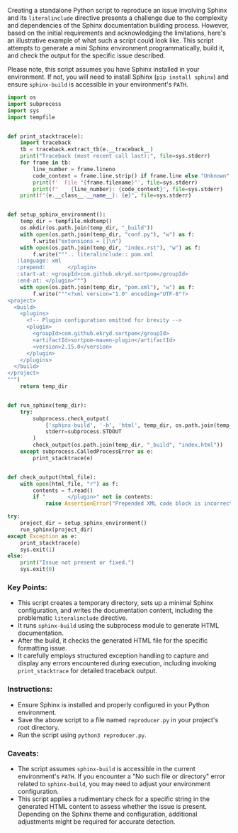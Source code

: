 Creating a standalone Python script to reproduce an issue involving Sphinx and its `literalinclude` directive presents a challenge due to the complexity and dependencies of the Sphinx documentation building process. However, based on the initial requirements and acknowledging the limitations, here's an illustrative example of what such a script could look like. This script attempts to generate a mini Sphinx environment programmatically, build it, and check the output for the specific issue described.

Please note, this script assumes you have Sphinx installed in your environment. If not, you will need to install Sphinx (`pip install sphinx`) and ensure `sphinx-build` is accessible in your environment's `PATH`.

```python
import os
import subprocess
import sys
import tempfile


def print_stacktrace(e):
    import traceback
    tb = traceback.extract_tb(e.__traceback__)
    print("Traceback (most recent call last):", file=sys.stderr)
    for frame in tb:
        line_number = frame.lineno
        code_context = frame.line.strip() if frame.line else "Unknown"
        print(f'  File "{frame.filename}"', file=sys.stderr)
        print(f"    {line_number}: {code_context}", file=sys.stderr)
    print(f"{e.__class__.__name__}: {e}", file=sys.stderr)


def setup_sphinx_environment():
    temp_dir = tempfile.mkdtemp()
    os.mkdir(os.path.join(temp_dir, "_build"))
    with open(os.path.join(temp_dir, "conf.py"), "w") as f:
        f.write("extensions = []\n")
    with open(os.path.join(temp_dir, "index.rst"), "w") as f:
        f.write(""".. literalinclude:: pom.xml
   :language: xml
   :prepend:       </plugin>
   :start-at: <groupId>com.github.ekryd.sortpom</groupId>
   :end-at: </plugin>""")
    with open(os.path.join(temp_dir, "pom.xml"), "w") as f:
        f.write("""<?xml version="1.0" encoding="UTF-8"?>
<project>
  <build>
    <plugins>
      <!-- Plugin configuration omitted for brevity -->
      <plugin>
        <groupId>com.github.ekryd.sortpom</groupId>
        <artifactId>sortpom-maven-plugin</artifactId>
        <version>2.15.0</version>
      </plugin>
    </plugins>
  </build>
</project>
""")
    return temp_dir


def run_sphinx(temp_dir):
    try:
        subprocess.check_output(
            ['sphinx-build', '-b', 'html', temp_dir, os.path.join(temp_dir, "_build")],
            stderr=subprocess.STDOUT
        )
        check_output(os.path.join(temp_dir, "_build", "index.html"))
    except subprocess.CalledProcessError as e:
        print_stacktrace(e)


def check_output(html_file):
    with open(html_file, "r") as f:
        contents = f.read()
        if "       </plugin>" not in contents:
            raise AssertionError("Prepended XML code block is incorrectly formatted.")

try:
    project_dir = setup_sphinx_environment()
    run_sphinx(project_dir)
except Exception as e:
    print_stacktrace(e)
    sys.exit(1)
else:
    print("Issue not present or fixed.")
    sys.exit(0)
```

### Key Points:
- This script creates a temporary directory, sets up a minimal Sphinx configuration, and writes the documentation content, including the problematic `literalinclude` directive.
- It runs `sphinx-build` using the subprocess module to generate HTML documentation.
- After the build, it checks the generated HTML file for the specific formatting issue.
- It carefully employs structured exception handling to capture and display any errors encountered during execution, including invoking `print_stacktrace` for detailed traceback output.

### Instructions:
- Ensure Sphinx is installed and properly configured in your Python environment.
- Save the above script to a file named `reproducer.py` in your project's root directory.
- Run the script using `python3 reproducer.py`.

### Caveats:
- The script assumes `sphinx-build` is accessible in the current environment's `PATH`. If you encounter a "No such file or directory" error related to `sphinx-build`, you may need to adjust your environment configuration.
- This script applies a rudimentary check for a specific string in the generated HTML content to assess whether the issue is present. Depending on the Sphinx theme and configuration, additional adjustments might be required for accurate detection.